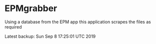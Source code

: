 # EPMgrabber
Using a database from the EPM app this application scrapes the files as required


Latest backup: Sun Sep 8 17:25:01 UTC 2019
